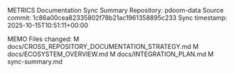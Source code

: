 METRICS Documentation Sync Summary
Repository: pdoom-data
Source commit: 1c86a00cea82335802f78b21ac1961358895c233
Sync timestamp: 2025-10-15T10:51:11+00:00

MEMO Files changed:
   M docs/CROSS_REPOSITORY_DOCUMENTATION_STRATEGY.md
   M docs/ECOSYSTEM_OVERVIEW.md
   M docs/INTEGRATION_PLAN.md
   M sync-summary.md
